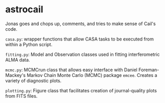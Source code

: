 # astrocail
Jonas goes and chops up, comments, and tries to make sense of Cail's code.

`casa.py`: wrapper functions that allow CASA tasks to be executed from within a Python script.

`fitting.py`: Model and Observation classes used in fitting interferometric ALMA data.  

`mcmc.py`: MCMCrun class that allows easy interface with Daniel Foreman-Mackey's Markov Chain Monte Carlo (MCMC) package `emcee`. Creates a variety of diagnostic plots.  

`plotting.py`: Figure class that facilitates creation of journal-quality plots from FITS files.

